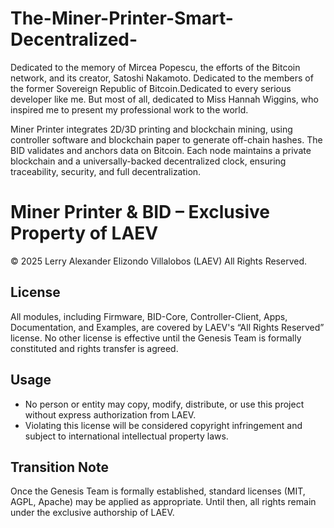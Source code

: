 # The-Miner-Printer-Smart-Decentralized-
Dedicated to the memory of Mircea Popescu, the efforts of the Bitcoin network, and its creator, Satoshi Nakamoto. Dedicated to the members of the former Sovereign Republic of Bitcoin.Dedicated to every serious developer like me. But most of all, dedicated to Miss Hannah Wiggins, who inspired me to present my professional work to the world.

Miner Printer integrates 2D/3D printing and blockchain mining, using controller software and blockchain paper to generate off-chain hashes. The BID validates and anchors data on Bitcoin. Each node maintains a private blockchain and a universally-backed decentralized clock, ensuring traceability, security, and full decentralization.

# Miner Printer & BID – Exclusive Property of LAEV

© 2025 Lerry Alexander Elizondo Villalobos (LAEV)
All Rights Reserved.

## License
All modules, including Firmware, BID-Core, Controller-Client, Apps, Documentation, and Examples, are covered by LAEV's “All Rights Reserved” license. No other license is effective until the Genesis Team is formally constituted and rights transfer is agreed.

## Usage
- No person or entity may copy, modify, distribute, or use this project without express authorization from LAEV.
- Violating this license will be considered copyright infringement and subject to international intellectual property laws.

## Transition Note
Once the Genesis Team is formally established, standard licenses (MIT, AGPL, Apache) may be applied as appropriate. Until then, all rights remain under the exclusive authorship of LAEV.
